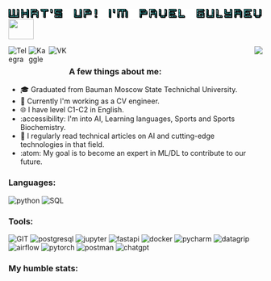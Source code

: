 <p>
  <img align='center' src="https://github.com/paverGulyaevich/paverGulyaevich/blob/main/text.gif" width='600' height='20' />
  <img align='center' src="https://media3.giphy.com/media/jcphjXkgPV8tOsAZPi/giphy.gif?cid=ecf05e47iod42gqy2ufcx8wcoablx04vf685xn0dvp5jm48p&ep=v1_gifs_search&rid=giphy.gif&ct=g" width='50' height='40'/>
</p>

<a href="https://t.me/paver_gulyaevich" target="blank"><img align="left" src="https://cdn-icons-png.flaticon.com/512/906/906377.png" alt="Telegram" height="40" width="40" /></a>&nbsp;
<a href="https://www.kaggle.com/pavergulyaevich" target="blank"><img align="left" src="https://www.kaggle.com/static/images/site-logo.svg" alt="Kaggle" height="40" width="40" /></a>&nbsp;
<a href="https://www.vk.com/pavergulyaevich"><img align="left" alt="VK" height="40" width="40" src="https://upload.wikimedia.org/wikipedia/commons/thumb/f/f3/VK_Compact_Logo_%282021-present%29.svg/2048px-VK_Compact_Logo_%282021-present%29.svg.png" /></a>
<img align='right' src="https://media3.giphy.com/media/ubTm0qEprEvOo/giphy.webp?cid=ecf05e47i2jq1xccvdpgvts4f64uhie8ea0yqh1a5unor8ik&ep=v1_gifs_search&rid=giphy.webp&ct=g" height="300"/>

### A few things about me:
- :mortar_board: Graduated from Bauman Moscow State Technichal University.
- :briefcase: Currently I'm working as a CV engineer.
- :globe_with_meridians: I have level C1-C2 in English.
- :accessibility: I'm into AI, Learning languages, Sports and Sports Biochemistry.
- :book: I regularly read technical articles on AI and cutting-edge technologies in that field.
- :atom: My goal is to become an expert in ML/DL to contribute to our future.

### Languages:

<p align="left">
      <img src="https://www.vectorlogo.zone/logos/python/python-icon.svg" alt="python" width="45" height="45"/>
      <img src="https://media.istockphoto.com/id/1298834585/vector/sql-icon-major-database-format-vector-icon-illustration.jpg?s=612x612&w=0&k=20&c=GibfLwPw_hjsQMVQUMf-GQIzrp3Bkh_KWOoN5WpOiPI=" alt="SQL" width="40" height="45"/> 
</p>

### Tools:

<p align="left">
      <img src="https://www.vectorlogo.zone/logos/git-scm/git-scm-icon.svg" alt="GIT" width="45" height="45"/>
      <img src="https://www.vectorlogo.zone/logos/postgresql/postgresql-icon.svg" alt="postgresql" width="45" height="45"/>
      <img src="https://upload.wikimedia.org/wikipedia/commons/thumb/3/38/Jupyter_logo.svg/1200px-Jupyter_logo.svg.png" alt="jupyter" width="40" height="45"/>
      <img src="https://cdn.worldvectorlogo.com/logos/fastapi.svg" alt="fastapi" width="45" height="45"/>
      <img src="https://www.vectorlogo.zone/logos/docker/docker-official.svg" alt="docker" width="50" height="40"/>
      <img src="https://upload.wikimedia.org/wikipedia/commons/thumb/1/1d/PyCharm_Icon.svg/1200px-PyCharm_Icon.svg.png" alt="pycharm" width="45" height="45"/>
      <img src="https://upload.wikimedia.org/wikipedia/commons/thumb/c/c9/DataGrip.svg/1200px-DataGrip.svg.png" alt="datagrip" width="45" height="45"/>
      <img src="https://airflow.apache.org/docs/apache-airflow/2.3.2/_images/pin_large.png" alt="airflow" width="45" height="45"/>
      <img src="https://upload.wikimedia.org/wikipedia/commons/thumb/1/10/PyTorch_logo_icon.svg/640px-PyTorch_logo_icon.svg.png" alt="pytorch" width="40" height="45"/>
      <img src="https://img.uxwing.com/wp-content/themes/uxwing/download/brands-social-media/postman-icon.png" alt="postman" width="45" height="45"/> 
      <img src="https://upload.wikimedia.org/wikipedia/commons/thumb/0/04/ChatGPT_logo.svg/1024px-ChatGPT_logo.svg.png" alt="chatgpt" width="45" height="45"/>        
</p>

### My humble stats:
<div id="stat" align="left">
    <img src="https://github-profile-summary-cards.vercel.app/api/cards/profile-details?username=paverGulyaevich&theme=github_dark" alt="" width='685'/>
    <img src="https://github-profile-summary-cards.vercel.app/api/cards/most-commit-language?username=paverGulyaevich&theme=github_dark" alt=""/>
     <img src="https://github-profile-summary-cards.vercel.app/api/cards/stats?username=paverGulyaevich&theme=github_dark" alt=""/>
</div>


